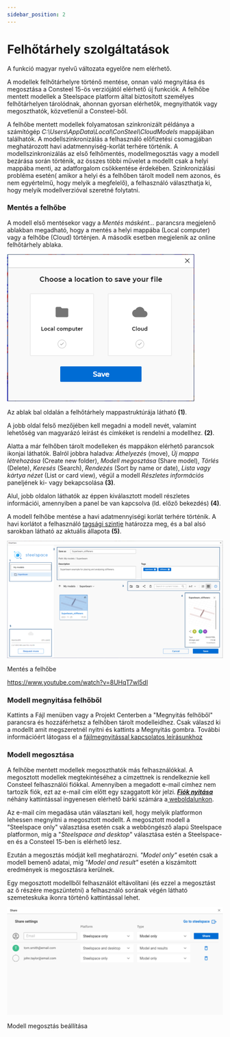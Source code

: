 ```yaml
---
sidebar_position: 2
---
```

# Felhőtárhely szolgáltatások

<!-- wp:paragraph -->

A funkció magyar nyelvű változata egyelőre nem elérhető.

<!-- /wp:paragraph -->

<!-- wp:paragraph -->

A modellek felhőtárhelyre történő mentése, onnan való megnyitása és megosztása a Consteel 15-ös verziójától elérhető új funkciók. A felhőbe mentett modellek a Steelspace platform által biztosított személyes felhőtárhelyen tárolódnak, ahonnan gyorsan elérhetők, megnyithatók vagy megoszthatók, közvetlenül a Consteel-ből.

<!-- /wp:paragraph -->

<!-- wp:paragraph -->

A felhőbe mentett modellek folyamatosan szinkronizált példánya a számítógép _C:\Users\AppData\Local\ConSteel\CloudModels_ mappájában találhatók. A modellszinkronizálás a felhasználó előfizetési csomagjában meghatározott havi adatmennyiség-korlát terhére történik. A modellszinkronizálás az első felhőmentés, modellmegosztás vagy a modell bezárása során történik, az összes többi művelet a modellt csak a helyi mappába menti, az adatforgalom csökkentése érdekében. Szinkronizálási probléma esetén( amikor a helyi és a felhőben tárolt modell nem azonos, és nem egyértelmű, hogy melyik a megfelelő), a felhasználó választhatja ki, hogy melyik modellverzióval szeretné folytatni.

<!-- /wp:paragraph -->

<!-- wp:heading {"level":3} -->

### Mentés a felhőbe

<!-- /wp:heading -->

<!-- wp:paragraph -->

A modell első mentésekor vagy a _Mentés másként..._ parancsra megjelenő ablakban megadható, hogy a mentés a helyi mappába (Local computer) vagy a felhőbe (Cloud) történjen. A második esetben megjelenik az online felhőtárhely ablaka.

<!-- /wp:paragraph -->

<!-- wp:image {"align":"right","id":27768,"width":328,"height":257,"sizeSlug":"full","linkDestination":"none"} -->

![](./img/wp-content-uploads-2021-11-Save_as_cloud-local.png)

<!-- /wp:image -->

<!-- wp:paragraph -->

Az ablak bal oldalán a felhőtárhely mappastruktúrája látható **(1)**.

<!-- /wp:paragraph -->

<!-- wp:paragraph -->

A jobb oldal felső mezőjében kell megadni a modell nevét, valamint lehetőség van magyarázó leírást és címkéket is rendelni a modellhez. **(2)**.

<!-- /wp:paragraph -->

<!-- wp:paragraph -->

Alatta a már felhőben tárolt modelleken és mappákon elérhető parancsok ikonjai láthatók. Balról jobbra haladva: _Áthelyezés_ (move), _Új mappa létrehozása_ (Create new folder), _Modell megosztása_ (Share model), _Törlés_ (Delete), _Keresés_ (Search), _Rendezés_ (Sort by name or date), _Lista vagy kártya nézet_ (List or card view), végül a modell _Részletes információs_ paneljének ki- vagy bekapcsolása **(3)**.

<!-- /wp:paragraph -->

<!-- wp:paragraph -->

Alul, jobb oldalon láthatók az éppen kiválasztott modell részletes információi, amennyiben a panel be van kapcsolva (ld. előző bekezdés) **(4)**.

<!-- /wp:paragraph -->

<!-- wp:paragraph -->

A modell felhőbe mentése a havi adatmennyiségi korlát terhére történik. A havi korlátot a felhasználó [tagsági szintje](https://consteelsoftware.com/hu/termekek/ajanlatok-csomagok/#ccm) határozza meg, és a bal alsó sarokban látható az aktuális állapota **(5)**.

<!-- /wp:paragraph -->

<!-- wp:image {"align":"center","id":28251,"width":720,"height":390,"sizeSlug":"large","linkDestination":"none"} -->

![](./img/wp-content-uploads-2021-11-Cloud_save_dialog_numbered-1024x555.png)

Mentés a felhőbe

<!-- /wp:image -->

<!-- wp:html -->

https://www.youtube.com/watch?v=8UHqT7wl5dI

<!-- /wp:html -->

<!-- wp:heading {"level":3} -->

### Modell megnyitása felhőből

<!-- /wp:heading -->

<!-- wp:paragraph -->

Kattints a Fájl menüben vagy a Projekt Centerben a "Megnyitás felhőből" parancsra és hozzáférhetsz a felhőben tárolt modelleidhez. Csak válaszd ki a modellt amit megszeretnél nyitni és kattints a Megnyitás gombra. További információért látogass el a [fájlmegnyitással kapcsolatos leírásunkhoz](../1_0_general-description/1_1_installing-and-running-the-software.md)

<!-- /wp:paragraph -->

<!-- wp:heading {"level":3} -->

### Modell megosztása

<!-- /wp:heading -->

<!-- wp:paragraph -->

A felhőbe mentett modellek megoszthatók más felhasználókkal. A megosztott modellek megtekintéséhez a címzettnek is rendelkeznie kell Consteel felhasználói fiókkal. Amennyiben a megadott e-mail címhez nem tartozik fiók, ezt az e-mail cím előtt egy szaggatott kör jelzi. **_[Fiók nyitása](../1_0_general-description/1_1_installing-and-running-the-software.md#csomag-és-felhasználó-menedzsment)_** néhány kattintással ingyenesen elérhető bárki számára a[ weboldalunkon](https://consteelsoftware.com/hu/).

<!-- /wp:paragraph -->

<!-- wp:paragraph -->

Az e-mail cím megadása után választani kell, hogy melyik platformon lehessen megnyitni a megosztott modellt. A megosztott modell a "Steelspace only" választása esetén csak a webböngésző alapú Steelspace platformon, míg a "_Steelspace and desktop_" választása estén a Steelspace-en és a Consteel 15-ben is elérhető lesz.

<!-- /wp:paragraph -->

<!-- wp:paragraph -->

Ezután a megosztás módját kell meghatározni. _"Model only"_ esetén csak a modell bemenő adatai, míg _"Model and result"_ esetén a kiszámított eredmények is megosztásra kerülnek.

<!-- /wp:paragraph -->

<!-- wp:paragraph -->

Egy megosztott modellből felhasználót eltávolítani (és ezzel a megosztást az ő részére megszüntetni) a felhasználó sorának végén látható szemeteskuka ikonra történő kattintással lehet.

<!-- /wp:paragraph -->

<!-- wp:image {"align":"center","id":28245,"width":768,"height":383,"sizeSlug":"large","linkDestination":"none"} -->

![](./img/wp-content-uploads-2021-11-cloud_share_dialog-1024x511.png)

Modell megosztás beállítása

<!-- /wp:image -->
